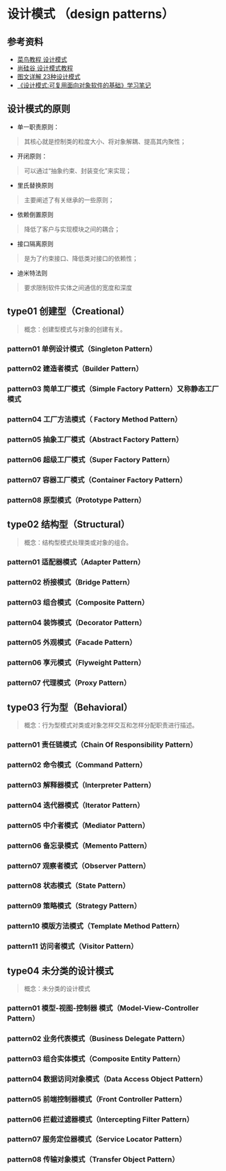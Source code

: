 # 设计模式 （design patterns）
## 参考资料
- [菜鸟教程 设计模式](https://www.runoob.com/design-pattern/design-pattern-tutorial.html)
- [尚硅谷 设计模式教程](https://www.bilibili.com/video/BV1G4411c7N4?p=1&vd_source=478f23bc58e5b8ebc20933ceaaa169a6)
- [图文详解 23种设计模式](https://mp.weixin.qq.com/s?__biz=MzU0OTE4MzYzMw==&mid=2247517079&idx=2&sn=6406008df0b99ee3d97bbceaa278f2f2&chksm=fbb10a69ccc6837fde5639b70b4c8ef4f0902f3b728dd4f9a4bded687cac5ff8998af17e0719&scene=27)
- [《设计模式:可复用面向对象软件的基础》学习笔记](https://jueee.github.io/design-patterns/)

## 设计模式的原则
- 单一职责原则：
> 其核心就是控制类的粒度大小、将对象解耦、提高其内聚性；

- 开闭原则：
> 可以通过“抽象约束、封装变化”来实现；

- 里氏替换原则
> 主要阐述了有关继承的一些原则；

- 依赖倒置原则
> 降低了客户与实现模块之间的耦合；

- 接口隔离原则
> 是为了约束接口、降低类对接口的依赖性；

- 迪米特法则
> 要求限制软件实体之间通信的宽度和深度


## type01 创建型（Creational）
> 概念：创建型模式与对象的创建有关。

### pattern01 单例设计模式（Singleton Pattern）

### pattern02 建造者模式（Builder Pattern）

### pattern03 简单工厂模式（Simple Factory Pattern）又称静态工厂模式

### pattern04 工厂方法模式（ Factory Method Pattern）

### pattern05 抽象工厂模式（Abstract Factory Pattern）

### pattern06 超级工厂模式（Super Factory Pattern）

### pattern07 容器工厂模式（Container Factory Pattern）

### pattern08 原型模式（Prototype Pattern）


## type02 结构型（Structural）
> 概念：结构型模式处理类或对象的组合。

### pattern01 适配器模式（Adapter Pattern）

### pattern02 桥接模式（Bridge Pattern）

### pattern03 组合模式（Composite Pattern）

### pattern04 装饰模式（Decorator Pattern）

### pattern05 外观模式（Facade Pattern）

### pattern06 享元模式（Flyweight Pattern）

### pattern07 代理模式（Proxy Pattern）

## type03 行为型（Behavioral）
> 概念：行为型模式对类或对象怎样交互和怎样分配职责进行描述。

### pattern01 责任链模式（Chain Of Responsibility Pattern）

### pattern02 命令模式（Command Pattern）

### pattern03 解释器模式（Interpreter Pattern）

### pattern04 迭代器模式（Iterator Pattern）

### pattern05 中介者模式（Mediator Pattern）

### pattern06 备忘录模式（Memento Pattern）

### pattern07 观察者模式（Observer Pattern）

### pattern08 状态模式（State Pattern）

### pattern09 策略模式（Strategy Pattern）

### pattern10 模版方法模式（Template Method Pattern）

### pattern11 访问者模式（Visitor Pattern）

## type04 未分类的设计模式
> 概念：未分类的设计模式

### pattern01 模型-视图-控制器 模式（Model-View-Controller Pattern）

### pattern02 业务代表模式（Business Delegate Pattern）

### pattern03 组合实体模式（Composite Entity Pattern）

### pattern04 数据访问对象模式（Data Access Object Pattern）

### pattern05 前端控制器模式（Front Controller Pattern）

### pattern06 拦截过滤器模式（Intercepting Filter Pattern）

### pattern07 服务定位器模式（Service Locator Pattern）

### pattern08 传输对象模式（Transfer Object Pattern）
